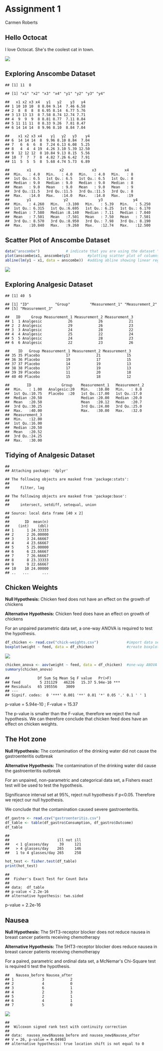 Assignment 1
================
Carmen Roberts

Hello Octocat
-------------

I love Octocat. She's the coolest cat in town.

![](https://dl.dropboxusercontent.com/u/11805474/painblogr/biostats/images/octocat.png)

Exploring Anscombe Dataset
--------------------------

    ## [1] 11  8

    ## [1] "x1" "x2" "x3" "x4" "y1" "y2" "y3" "y4"

    ##   x1 x2 x3 x4   y1   y2    y3   y4
    ## 1 10 10 10  8 8.04 9.14  7.46 6.58
    ## 2  8  8  8  8 6.95 8.14  6.77 5.76
    ## 3 13 13 13  8 7.58 8.74 12.74 7.71
    ## 4  9  9  9  8 8.81 8.77  7.11 8.84
    ## 5 11 11 11  8 8.33 9.26  7.81 8.47
    ## 6 14 14 14  8 9.96 8.10  8.84 7.04

    ##    x1 x2 x3 x4    y1   y2   y3    y4
    ## 6  14 14 14  8  9.96 8.10 8.84  7.04
    ## 7   6  6  6  8  7.24 6.13 6.08  5.25
    ## 8   4  4  4 19  4.26 3.10 5.39 12.50
    ## 9  12 12 12  8 10.84 9.13 8.15  5.56
    ## 10  7  7  7  8  4.82 7.26 6.42  7.91
    ## 11  5  5  5  8  5.68 4.74 5.73  6.89

    ##        x1             x2             x3             x4    
    ##  Min.   : 4.0   Min.   : 4.0   Min.   : 4.0   Min.   : 8  
    ##  1st Qu.: 6.5   1st Qu.: 6.5   1st Qu.: 6.5   1st Qu.: 8  
    ##  Median : 9.0   Median : 9.0   Median : 9.0   Median : 8  
    ##  Mean   : 9.0   Mean   : 9.0   Mean   : 9.0   Mean   : 9  
    ##  3rd Qu.:11.5   3rd Qu.:11.5   3rd Qu.:11.5   3rd Qu.: 8  
    ##  Max.   :14.0   Max.   :14.0   Max.   :14.0   Max.   :19  
    ##        y1               y2              y3              y4        
    ##  Min.   : 4.260   Min.   :3.100   Min.   : 5.39   Min.   : 5.250  
    ##  1st Qu.: 6.315   1st Qu.:6.695   1st Qu.: 6.25   1st Qu.: 6.170  
    ##  Median : 7.580   Median :8.140   Median : 7.11   Median : 7.040  
    ##  Mean   : 7.501   Mean   :7.501   Mean   : 7.50   Mean   : 7.501  
    ##  3rd Qu.: 8.570   3rd Qu.:8.950   3rd Qu.: 7.98   3rd Qu.: 8.190  
    ##  Max.   :10.840   Max.   :9.260   Max.   :12.74   Max.   :12.500

Scatter Plot of Anscombe Dataset
--------------------------------

``` r
data("anscombe")            # indicate that you are using the dataset "anscombe" 
plot(anscombe$x1, anscombe$y1)        #plotting scatter plot of columns x1 and y1
abline(lm(y1 ~ x1, data = anscombe))  #adding abline showing linear regression
```

<img src="README_files/figure-markdown_github/xy_plot-1.svg" style="display: block; margin: auto;" />

Exploring Analgesic Dataset
---------------------------

    ## [1] 40  5

    ## [1] "ID"            "Group"         "Measurement_1" "Measurement_2"
    ## [5] "Measurement_3"

    ##   ID     Group Measurement_1 Measurement_2 Measurement_3
    ## 1  1 Analgesic            26            26            21
    ## 2  2 Analgesic            29            26            23
    ## 3  3 Analgesic            24            28            22
    ## 4  4 Analgesic            25            22            24
    ## 5  5 Analgesic            24            28            23
    ## 6  6 Analgesic            22            23            26

    ##    ID   Group Measurement_1 Measurement_2 Measurement_3
    ## 35 35 Placebo            17            21            15
    ## 36 36 Placebo            19            17            15
    ## 37 37 Placebo            14            19            13
    ## 38 38 Placebo            17            19            13
    ## 39 39 Placebo            11            20            18
    ## 40 40 Placebo            15            18            12

    ##        ID              Group    Measurement_1   Measurement_2 
    ##  Min.   : 1.00   Analgesic:20   Min.   :10.00   Min.   : 8.0  
    ##  1st Qu.:10.75   Placebo  :20   1st Qu.:17.00   1st Qu.:17.0  
    ##  Median :20.50                  Median :20.00   Median :20.0  
    ##  Mean   :20.50                  Mean   :20.12   Mean   :20.7  
    ##  3rd Qu.:30.25                  3rd Qu.:24.00   3rd Qu.:25.0  
    ##  Max.   :40.00                  Max.   :30.00   Max.   :32.0  
    ##  Measurement_3  
    ##  Min.   :12.00  
    ##  1st Qu.:16.00  
    ##  Median :20.50  
    ##  Mean   :20.52  
    ##  3rd Qu.:24.25  
    ##  Max.   :30.00

Tidying of Analgesic Dataset
----------------------------

    ## 
    ## Attaching package: 'dplyr'

    ## The following objects are masked from 'package:stats':
    ## 
    ##     filter, lag

    ## The following objects are masked from 'package:base':
    ## 
    ##     intersect, setdiff, setequal, union

    ## Source: local data frame [40 x 2]
    ## 
    ##       ID  mean(n)
    ##    (int)    (dbl)
    ## 1      1 24.33333
    ## 2      2 26.00000
    ## 3      3 24.66667
    ## 4      4 23.66667
    ## 5      5 25.00000
    ## 6      6 23.66667
    ## 7      7 26.66667
    ## 8      8 23.33333
    ## 9      9 22.66667
    ## 10    10 24.00000
    ## ..   ...      ...

Chicken Weights
---------------

**Null Hypothesis:** Chicken feed does not have an effect on the growth of chickens

**Alternative Hypothesis:** Chicken feed does have an effect on growth of chickens

For an unpaired parametric data set, a one-way ANOVA is required to test the hypothesis.

``` r
df_chicken <- read.csv("chick-weights.csv")             #import data set
boxplot(weight ~ feed, data = df_chicken)               #create boxplot
```

![](README_files/figure-markdown_github/chick_weights-1.png)

``` r
chicken_anova <- aov(weight ~ feed, data = df_chicken)  #one-way ANOVA
summary(chicken_anova)
```

    ##             Df Sum Sq Mean Sq F value   Pr(>F)    
    ## feed         5 231129   46226   15.37 5.94e-10 ***
    ## Residuals   65 195556    3009                     
    ## ---
    ## Signif. codes:  0 '***' 0.001 '**' 0.01 '*' 0.05 '.' 0.1 ' ' 1

p-value = 5.94e-10 ; F-value = 15.37

The p-value is smaller than the F-value, therefore we reject the null hypothesis. We can therefore conclude that chicken feed does have an effect on chicken weights.

The Hot zone
------------

**Null Hypothesis:** The contamination of the drinking water did not cause the gastroenteritis outbreak

**Alternative Hypothesis:** The contamination of the drinking water did cause the gastroenteritis outbreak

For an unpaired, non-parametric and categorical data set, a Fishers exact test will be used to test the hypothesis.

Significance interval set at 95%, reject null hypothesis if p&lt;0.05. Therefore we reject our null hypothesis.

We conclude that the contamination caused severe gastroenteritis.

``` r
df_gastro <- read.csv("gastroenteritis.csv")
df_table <- table(df_gastro$Consumption, df_gastro$Outcome)
df_table
```

    ##                     
    ##                      ill not ill
    ##   < 1 glasses/day     39     121
    ##   > 4 glasses/day    265     146
    ##   1 to 4 glasses/day 265     258

``` r
hot_test <- fisher.test(df_table)
print(hot_test)
```

    ## 
    ##  Fisher's Exact Test for Count Data
    ## 
    ## data:  df_table
    ## p-value < 2.2e-16
    ## alternative hypothesis: two.sided

p-value = 2.2e-16

Nausea
------

**Null Hypothesis:** The 5HT3-receptor blocker does not reduce nausea in breast cancer patients receiving chemotherapy

**Alternative Hypothesis:** The 5HT3-receptor blocker does reduce nausea in breast cancer patients receiving chemotherapy

For a paired, parametric and ordinal data set, a McNemar's Chi-Square test is required ti test the hypothesis.

    ##   Nausea_before Nausea_after
    ## 1             3            2
    ## 2             4            0
    ## 3             6            1
    ## 4             2            3
    ## 5             2            1
    ## 6             4            1
    ## 7             5            0

![](README_files/figure-markdown_github/nausea-1.png)

    ## 
    ##  Wilcoxon signed rank test with continuity correction
    ## 
    ## data:  nausea_new$Nausea_before and nausea_new$Nausea_after
    ## V = 26, p-value = 0.04983
    ## alternative hypothesis: true location shift is not equal to 0
